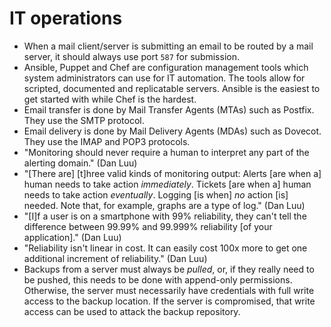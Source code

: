 # IT operations

 * When a mail client/server is submitting an email to be routed by a mail server, it should always use port `587` for submission.
 * Ansible, Puppet and Chef are configuration management tools which system administrators can use for IT automation. The tools allow for scripted, documented and replicatable servers. Ansible is the easiest to get started with while Chef is the hardest.
 * Email transfer is done by Mail Transfer Agents (MTAs) such as Postfix. They use the SMTP protocol.
 * Email delivery is done by Mail Delivery Agents (MDAs) such as Dovecot. They use the IMAP and POP3 protocols.
 * "Monitoring should never require a human to interpret any part of the alerting domain." (Dan Luu)
 * "[There are] [t]hree valid kinds of monitoring output: Alerts [are when a] human needs to take action *immediately*. Tickets [are when a] human needs to take action *eventually*. Logging [is when] *no* action [is] needed. Note that, for example, graphs are a type of log." (Dan Luu)
 * "[I]f a user is on a smartphone with 99% reliability, they can't tell the difference between 99.99% and 99.999% reliability [of your application]." (Dan Luu)
 * "Reliability isn't linear in cost. It can easily cost 100x more to get one additional increment of reliability." (Dan Luu)
 * Backups from a server must always be *pulled*, or, if they really need to be pushed, this needs to be done with append-only permissions. Otherwise, the server must necessarily have credentials with full write access to the backup location. If the server is compromised, that write access can be used to attack the backup repository.
